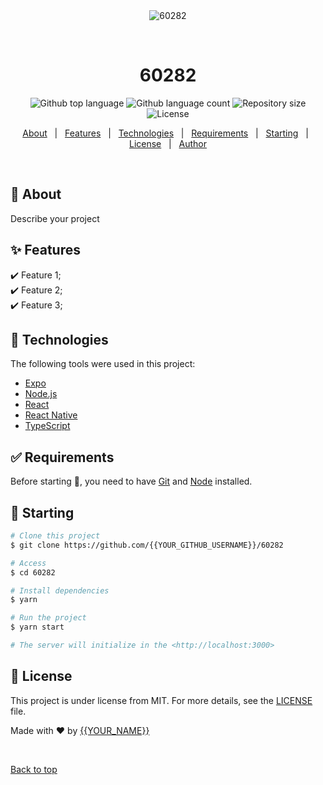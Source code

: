 <div align="center" id="top"> 
  <img src="./.github/app.gif" alt="60282" />

  &#xa0;

  <!-- <a href="https://60282.netlify.app">Demo</a> -->
</div>

<h1 align="center">60282</h1>

<p align="center">
  <img alt="Github top language" src="https://img.shields.io/github/languages/top/{{YOUR_GITHUB_USERNAME}}/60282?color=56BEB8">

  <img alt="Github language count" src="https://img.shields.io/github/languages/count/{{YOUR_GITHUB_USERNAME}}/60282?color=56BEB8">

  <img alt="Repository size" src="https://img.shields.io/github/repo-size/{{YOUR_GITHUB_USERNAME}}/60282?color=56BEB8">

  <img alt="License" src="https://img.shields.io/github/license/{{YOUR_GITHUB_USERNAME}}/60282?color=56BEB8">

  <!-- <img alt="Github issues" src="https://img.shields.io/github/issues/{{YOUR_GITHUB_USERNAME}}/60282?color=56BEB8" /> -->

  <!-- <img alt="Github forks" src="https://img.shields.io/github/forks/{{YOUR_GITHUB_USERNAME}}/60282?color=56BEB8" /> -->

  <!-- <img alt="Github stars" src="https://img.shields.io/github/stars/{{YOUR_GITHUB_USERNAME}}/60282?color=56BEB8" /> -->
</p>

<!-- Status -->

<!-- <h4 align="center"> 
	🚧  60282 🚀 Under construction...  🚧
</h4> 

<hr> -->

<p align="center">
  <a href="#dart-about">About</a> &#xa0; | &#xa0; 
  <a href="#sparkles-features">Features</a> &#xa0; | &#xa0;
  <a href="#rocket-technologies">Technologies</a> &#xa0; | &#xa0;
  <a href="#white_check_mark-requirements">Requirements</a> &#xa0; | &#xa0;
  <a href="#checkered_flag-starting">Starting</a> &#xa0; | &#xa0;
  <a href="#memo-license">License</a> &#xa0; | &#xa0;
  <a href="https://github.com/{{YOUR_GITHUB_USERNAME}}" target="_blank">Author</a>
</p>

<br>

## :dart: About ##

Describe your project

## :sparkles: Features ##

:heavy_check_mark: Feature 1;\
:heavy_check_mark: Feature 2;\
:heavy_check_mark: Feature 3;

## :rocket: Technologies ##

The following tools were used in this project:

- [Expo](https://expo.io/)
- [Node.js](https://nodejs.org/en/)
- [React](https://pt-br.reactjs.org/)
- [React Native](https://reactnative.dev/)
- [TypeScript](https://www.typescriptlang.org/)

## :white_check_mark: Requirements ##

Before starting :checkered_flag:, you need to have [Git](https://git-scm.com) and [Node](https://nodejs.org/en/) installed.

## :checkered_flag: Starting ##

```bash
# Clone this project
$ git clone https://github.com/{{YOUR_GITHUB_USERNAME}}/60282

# Access
$ cd 60282

# Install dependencies
$ yarn

# Run the project
$ yarn start

# The server will initialize in the <http://localhost:3000>
```

## :memo: License ##

This project is under license from MIT. For more details, see the [LICENSE](LICENSE.md) file.


Made with :heart: by <a href="https://github.com/{{YOUR_GITHUB_USERNAME}}" target="_blank">{{YOUR_NAME}}</a>

&#xa0;

<a href="#top">Back to top</a>
